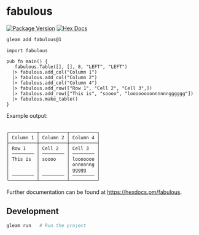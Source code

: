 # fabulous

[![Package Version](https://img.shields.io/hexpm/v/fabulous)](https://hex.pm/packages/fabulous)
[![Hex Docs](https://img.shields.io/badge/hex-docs-ffaff3)](https://hexdocs.pm/fabulous/)

```sh
gleam add fabulous@1
```
```gleam
import fabulous

pub fn main() {
   fabulous.Table([], [], 8, "LEFT", "LEFT")
  |> fabulous.add_col("Column 1")
  |> fabulous.add_col("Column 2")
  |> fabulous.add_col("Column 4")
  |> fabulous.add_row(["Row 1", "Cell 2", "Cell 3",])
  |> fabulous.add_row(["This is", "soooo", "loooooooonnnnnngggggg"])
  |> fabulous.make_table()
}
```

Example output:
<pre><code>
╭──────────┬──────────┬──────────╮
│ Column 1 │ Column 2 │ Column 4 │
├──────────┼──────────┼──────────┤
│ Row 1    │ Cell 2   │ Cell 3   │
│ ──────── │ ──────── │ ──────── │
│ This is  │ soooo    │ looooooo │
│          │          │ onnnnnng │
│          │          │ ggggg    │
│ ──────── │ ──────── │ ──────── │
╰──────────┴──────────┴──────────╯
</code></pre>

Further documentation can be found at <https://hexdocs.pm/fabulous>.
## Development
```sh
gleam run   # Run the project
```
